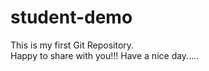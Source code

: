 # student-demo
This is my first Git Repository.
<br>
Happy to share with you!!!
Have a nice day.....